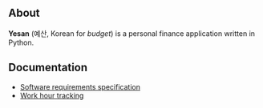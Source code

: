 ## About

**Yesan** (예산, Korean for *budget*) is a personal finance application written in Python.

## Documentation

- [Software requirements specification](documentation/srs.md)
- [Work hour tracking](documentation/tracking.md)
